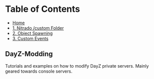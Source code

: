 # Table of Contents

 - [Home](https://github.com/Brandon10x15/DayZ-Modding/blob/main/README.md)
 - [1. Nitrado /custom Folder](./Building%20a%20Custom%20Server/1.%20Nitrado%20Custom%20Folder/Nitrado%20custom%20Folder.md)
 - [2. Object Spawning](./Building%20a%20Custom%20Server/2.%20Spawning%20Objects/Spawning%20Objects.md)
 - [3. Custom Events](./Building%20a%20Custom%20Server/3.%20Custom%20Events/Custom%20Events.md)


## DayZ-Modding
Tutorials and examples on how to modify DayZ private servers. Mainly geared towards console servers.